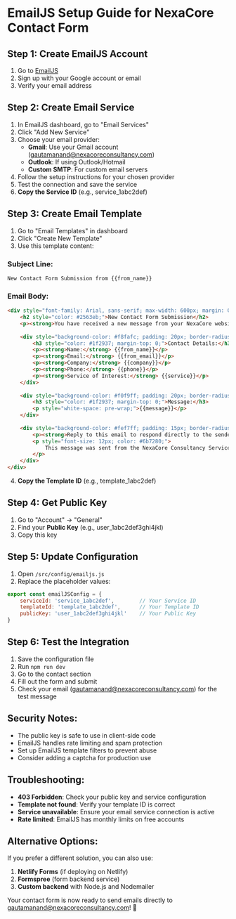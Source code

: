 # EmailJS Setup Guide for NexaCore Contact Form

## Step 1: Create EmailJS Account
1. Go to [EmailJS](https://www.emailjs.com/)
2. Sign up with your Google account or email
3. Verify your email address

## Step 2: Create Email Service
1. In EmailJS dashboard, go to "Email Services"
2. Click "Add New Service"
3. Choose your email provider:
   - **Gmail**: Use your Gmail account (gautamanand@nexacoreconsultancy.com)
   - **Outlook**: If using Outlook/Hotmail
   - **Custom SMTP**: For custom email servers
4. Follow the setup instructions for your chosen provider
5. Test the connection and save the service
6. **Copy the Service ID** (e.g., service_1abc2def)

## Step 3: Create Email Template
1. Go to "Email Templates" in dashboard
2. Click "Create New Template"
3. Use this template content:

### Subject Line:
```
New Contact Form Submission from {{from_name}}
```

### Email Body:
```html
<div style="font-family: Arial, sans-serif; max-width: 600px; margin: 0 auto;">
    <h2 style="color: #2563eb;">New Contact Form Submission</h2>
    <p><strong>You have received a new message from your NexaCore website contact form.</strong></p>
    
    <div style="background-color: #f8fafc; padding: 20px; border-radius: 8px; margin: 20px 0;">
        <h3 style="color: #1f2937; margin-top: 0;">Contact Details:</h3>
        <p><strong>Name:</strong> {{from_name}}</p>
        <p><strong>Email:</strong> {{from_email}}</p>
        <p><strong>Company:</strong> {{company}}</p>
        <p><strong>Phone:</strong> {{phone}}</p>
        <p><strong>Service of Interest:</strong> {{service}}</p>
    </div>
    
    <div style="background-color: #f0f9ff; padding: 20px; border-radius: 8px; margin: 20px 0;">
        <h3 style="color: #1f2937; margin-top: 0;">Message:</h3>
        <p style="white-space: pre-wrap;">{{message}}</p>
    </div>
    
    <div style="background-color: #fef7ff; padding: 15px; border-radius: 8px; margin: 20px 0;">
        <p><strong>Reply to this email to respond directly to the sender.</strong></p>
        <p style="font-size: 12px; color: #6b7280;">
            This message was sent from the NexaCore Consultancy Services website contact form.
        </p>
    </div>
</div>
```

4. **Copy the Template ID** (e.g., template_1abc2def)

## Step 4: Get Public Key
1. Go to "Account" → "General"
2. Find your **Public Key** (e.g., user_1abc2def3ghi4jkl)
3. Copy this key

## Step 5: Update Configuration
1. Open `/src/config/emailjs.js`
2. Replace the placeholder values:

```javascript
export const emailJSConfig = {
    serviceId: 'service_1abc2def',        // Your Service ID
    templateId: 'template_1abc2def',      // Your Template ID
    publicKey: 'user_1abc2def3ghi4jkl'    // Your Public Key
}
```

## Step 6: Test the Integration
1. Save the configuration file
2. Run `npm run dev`
3. Go to the contact section
4. Fill out the form and submit
5. Check your email (gautamanand@nexacoreconsultancy.com) for the test message

## Security Notes:
- The public key is safe to use in client-side code
- EmailJS handles rate limiting and spam protection
- Set up EmailJS template filters to prevent abuse
- Consider adding a captcha for production use

## Troubleshooting:
- **403 Forbidden**: Check your public key and service configuration
- **Template not found**: Verify your template ID is correct
- **Service unavailable**: Ensure your email service connection is active
- **Rate limited**: EmailJS has monthly limits on free accounts

## Alternative Options:
If you prefer a different solution, you can also use:
1. **Netlify Forms** (if deploying on Netlify)
2. **Formspree** (form backend service)
3. **Custom backend** with Node.js and Nodemailer

Your contact form is now ready to send emails directly to gautamanand@nexacoreconsultancy.com! 🚀
